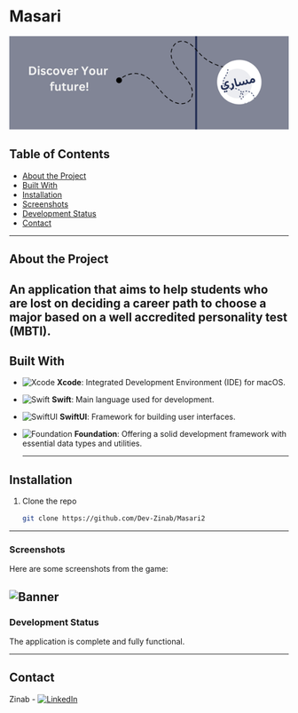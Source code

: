 # Masari

![Banner](https://github.com/Dev-Zinab/Masari2/blob/main/Math.png)

## Table of Contents
- [About the Project](#about-the-project)
- [Built With](#built-with)
- [Installation](#installation)
- [Screenshots](#screenshots)
- [Development Status](#development-status)
- [Contact](#contact)

---

## About the Project

An application that aims to help students who are lost on deciding a career path to choose a major based on a well accredited personality test (MBTI).
---

## Built With

- ![Xcode](https://img.shields.io/badge/Xcode-IDE-blue?style=flat&logo=xcode) **Xcode**: Integrated Development Environment (IDE) for macOS.
- ![Swift](https://img.shields.io/badge/Swift-Programming%20Language-orange?style=flat&logo=swift) **Swift**: Main language used for development.
- ![SwiftUI](https://img.shields.io/badge/SwiftUI-Framework-blue?style=flat&logo=swift) **SwiftUI**: Framework for building user interfaces.
- ![Foundation](https://img.shields.io/badge/Foundation-Framework-lightgrey?style=flat) **Foundation**: Offering a solid development framework with essential data types and utilities.

  ---


## Installation

1. Clone the repo
   ```sh
   git clone https://github.com/Dev-Zinab/Masari2

---

### Screenshots

Here are some screenshots from the game:

![Banner](https://github.com/Dev-Zinab/Masari2/blob/main/Screens.png)
---

### Development Status

The application is complete and fully functional.

---

## Contact

Zinab - [![LinkedIn](https://img.shields.io/badge/LinkedIn-Connect-blue?style=flat&logo=linkedin)](https://www.linkedin.com/in/zainab-bahakeem-5b421849)

